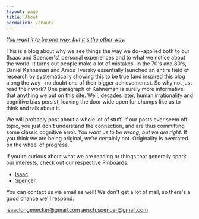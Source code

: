 ```yaml
---
layout: page
title: About
permalink: /about/
---
```


[*You want it to be one way, but it's the other way.*](https://www.youtube.com/watch?v=409Pjtq7jzY&pbjreload=101)

This is a blog about why we see things the way we do--applied both to our (Isaac and Spencer's) personal experiences and to what we notice about the world.
It turns out people make a lot of mistakes. In the 70's and 80's, Daniel Kahneman and Amos Tversky essentially launched an entire field of research by systematically
showing this to be true (and inspired this blog along the way--no doubt one of their bigger achievements). So why not just read their work? One paragraph of
Kahneman is surely more informative that anything we put on this site. Well, decades later, human irrationality and cognitive bias persist, leaving the door
wide open for chumps like us to think and talk about it.

We will probably post about a whole lot of stuff. If our posts ever seem off-topic, you just don't understand the connection, and are thus committing some classic cognitive error. *You want us to be wrong, but we are right.* If you think we are being original, we’re certainly not. Originality is overrated on the wheel of progress.


If you're curious about what we are reading or things that generally spark our interests, check out our respective Pinboards:

* [Isaac](https://pinboard.in/u:isaac.l)
* [Spencer](https://pinboard.in/u:spencerja)

You can contact us via email as well! We don't get a lot of mail, so there's a good chance we'll respond.

<isaaclongenecker@gmail.com>
<aesch.spencer@gmail.com>
